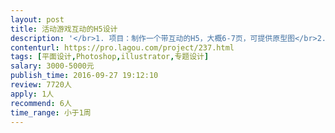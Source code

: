 ```yaml
---                
layout: post       
title: 活动游戏互动的H5设计           
description: '</br>1. 项目：制作一个带互动的H5，大概6-7页，可提供原型图</br>2. 需要参考活动主视觉及文案衍生出一个轻松活泼的H5设计</br>3. 十一期间完成设计工作</br>'     
contenturl: https://pro.lagou.com/project/237.html      
tags: [平面设计,Photoshop,illustrator,专题设计]            
salary: 3000-5000元          
publish_time: 2016-09-27 19:12:10         
review: 7720人                   
apply: 1人                   
recommend: 6人                   
time_range: 小于1周              
---                 
```

